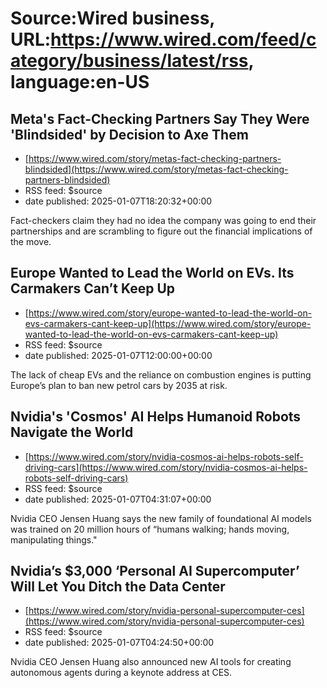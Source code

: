 # Source:Wired business, URL:https://www.wired.com/feed/category/business/latest/rss, language:en-US

## Meta's Fact-Checking Partners Say They Were 'Blindsided' by Decision to Axe Them
 - [https://www.wired.com/story/metas-fact-checking-partners-blindsided](https://www.wired.com/story/metas-fact-checking-partners-blindsided)
 - RSS feed: $source
 - date published: 2025-01-07T18:20:32+00:00

Fact-checkers claim they had no idea the company was going to end their partnerships and are scrambling to figure out the financial implications of the move.

## Europe Wanted to Lead the World on EVs. Its Carmakers Can’t Keep Up
 - [https://www.wired.com/story/europe-wanted-to-lead-the-world-on-evs-carmakers-cant-keep-up](https://www.wired.com/story/europe-wanted-to-lead-the-world-on-evs-carmakers-cant-keep-up)
 - RSS feed: $source
 - date published: 2025-01-07T12:00:00+00:00

The lack of cheap EVs and the reliance on combustion engines is putting Europe’s plan to ban new petrol cars by 2035 at risk.

## Nvidia's 'Cosmos' AI Helps Humanoid Robots Navigate the World
 - [https://www.wired.com/story/nvidia-cosmos-ai-helps-robots-self-driving-cars](https://www.wired.com/story/nvidia-cosmos-ai-helps-robots-self-driving-cars)
 - RSS feed: $source
 - date published: 2025-01-07T04:31:07+00:00

Nvidia CEO Jensen Huang says the new family of foundational AI models was trained on 20 million hours of “humans walking; hands moving, manipulating things."

## Nvidia’s $3,000 ‘Personal AI Supercomputer’ Will Let You Ditch the Data Center
 - [https://www.wired.com/story/nvidia-personal-supercomputer-ces](https://www.wired.com/story/nvidia-personal-supercomputer-ces)
 - RSS feed: $source
 - date published: 2025-01-07T04:24:50+00:00

Nvidia CEO Jensen Huang also announced new AI tools for creating autonomous agents during a keynote address at CES.

